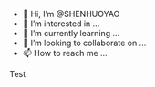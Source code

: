 - 👋 Hi, I’m @SHENHUOYAO
- 👀 I’m interested in ...
- 🌱 I’m currently learning ...
- 💞️ I’m looking to collaborate on ...
- 📫 How to reach me ...

<!---
SHENHUOYAO/SHENHUOYAO is a ✨ special ✨ repository because its `README.md` (this file) appears on your GitHub profile.
You can click the Preview link to take a look at your changes.
--->
Test
